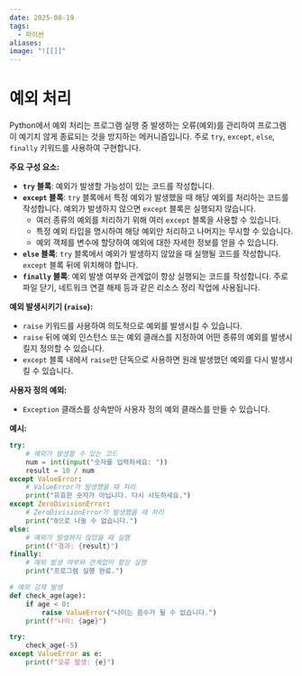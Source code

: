 ```yaml
---
date: 2025-08-19
tags:
  - 파이썬
aliases:
image: "![[]]"
---
```


# 예외 처리

Python에서 예외 처리는 프로그램 실행 중 발생하는 오류(예외)를 관리하여 프로그램이 예기치 않게 종료되는 것을 방지하는 메커니즘입니다. 주로 `try`, `except`, `else`, `finally` 키워드를 사용하여 구현합니다.

**주요 구성 요소:**

*   **`try` 블록**: 예외가 발생할 가능성이 있는 코드를 작성합니다.
*   **`except` 블록**: `try` 블록에서 특정 예외가 발생했을 때 해당 예외를 처리하는 코드를 작성합니다. 예외가 발생하지 않으면 `except` 블록은 실행되지 않습니다.
    *   여러 종류의 예외를 처리하기 위해 여러 `except` 블록을 사용할 수 있습니다.
    *   특정 예외 타입을 명시하여 해당 예외만 처리하고 나머지는 무시할 수 있습니다.
    *   예외 객체를 변수에 할당하여 예외에 대한 자세한 정보를 얻을 수 있습니다.
*   **`else` 블록**: `try` 블록에서 예외가 발생하지 않았을 때 실행될 코드를 작성합니다. `except` 블록 뒤에 위치해야 합니다.
*   **`finally` 블록**: 예외 발생 여부와 관계없이 항상 실행되는 코드를 작성합니다. 주로 파일 닫기, 네트워크 연결 해제 등과 같은 리소스 정리 작업에 사용됩니다.

**예외 발생시키기 (`raise`):**

*   `raise` 키워드를 사용하여 의도적으로 예외를 발생시킬 수 있습니다.
*   `raise` 뒤에 예외 인스턴스 또는 예외 클래스를 지정하여 어떤 종류의 예외를 발생시킬지 정의할 수 있습니다.
*   `except` 블록 내에서 `raise`만 단독으로 사용하면 원래 발생했던 예외를 다시 발생시킬 수 있습니다.

**사용자 정의 예외:**

*   `Exception` 클래스를 상속받아 사용자 정의 예외 클래스를 만들 수 있습니다.

**예시:**

```python
try:
    # 예외가 발생할 수 있는 코드
    num = int(input("숫자를 입력하세요: "))
    result = 10 / num
except ValueError:
    # ValueError가 발생했을 때 처리
    print("유효한 숫자가 아닙니다. 다시 시도하세요.")
except ZeroDivisionError:
    # ZeroDivisionError가 발생했을 때 처리
    print("0으로 나눌 수 없습니다.")
else:
    # 예외가 발생하지 않았을 때 실행
    print(f"결과: {result}")
finally:
    # 예외 발생 여부와 관계없이 항상 실행
    print("프로그램 실행 완료.")

# 예외 강제 발생
def check_age(age):
    if age < 0:
        raise ValueError("나이는 음수가 될 수 없습니다.")
    print(f"나이: {age}")

try:
    check_age(-5)
except ValueError as e:
    print(f"오류 발생: {e}")
```